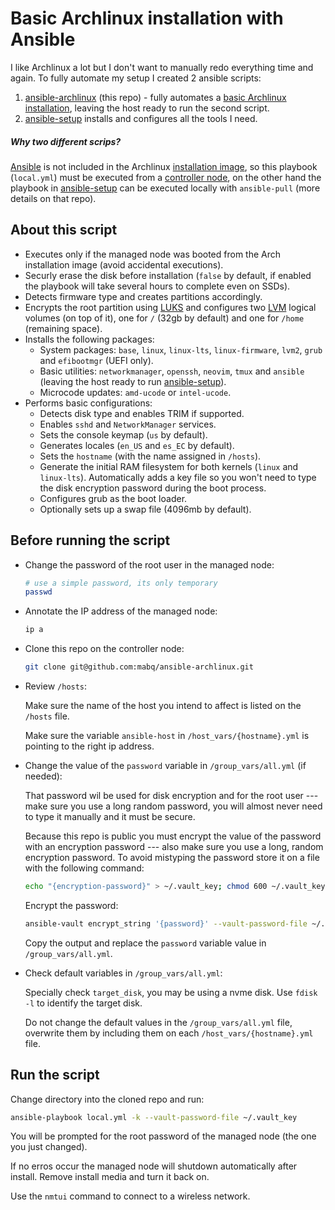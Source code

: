 # Basic Archlinux installation with Ansible

I like Archlinux a lot but I don't want to manually redo everything time and again. To fully automate my setup I created 2 ansible scripts:

1. [ansible-archlinux](https://github.com/mabq/ansible-archlinux) (this repo) - fully automates a [basic Archlinux installation](https://wiki.archlinux.org/title/Installation_guide), leaving the host ready to run the second script.
2. [ansible-setup](https://github.com/mabq/ansible-setup) installs and configures all the tools I need.

##### Why two different scrips?

[Ansible](https://archlinux.org/packages/extra/any/ansible/) is not included in the Archlinux [installation image](https://archlinux.org/download/), so this playbook (`local.yml`) must be executed from a [controller node](https://docs.ansible.com/ansible/latest/getting_started/index.html#getting-started-with-ansible), on the other hand the playbook in [ansible-setup](https://github.com/mabq/ansible-setup) can be executed locally with `ansible-pull` (more details on that repo).


## About this script

   - Executes only if the managed node was booted from the Arch installation image (avoid accidental executions).
   - Securly erase the disk before installation (`false` by default, if enabled the playbook will take several hours to complete even on SSDs).
   - Detects firmware type and creates partitions accordingly.
   - Encrypts the root partition using [LUKS](https://wiki.archlinux.org/title/Dm-crypt/Encrypting_an_entire_system#LVM_on_LUKS) and configures two [LVM](https://wiki.archlinux.org/title/LVM) logical volumes (on top of it), one for `/` (32gb by default) and one for `/home` (remaining space).
   - Installs the following packages:
     - System packages: `base`, `linux`, `linux-lts`, `linux-firmware`, `lvm2`, `grub` and `efibootmgr` (UEFI only).
     - Basic utilities: `networkmanager`, `openssh`, `neovim`, `tmux` and `ansible` (leaving the host ready to run [ansible-setup](https://github.com/mabq/ansible-setup)).
     - Microcode updates: `amd-ucode` or `intel-ucode`.
   - Performs basic configurations:
     - Detects disk type and enables TRIM if supported.
     - Enables `sshd` and `NetworkManager` services.
     - Sets the console keymap (`us` by default).
     - Generates locales (`en_US` and `es_EC` by default).
     - Sets the `hostname` (with the name assigned in `/hosts`).
     - Generate the initial RAM filesystem for both kernels (`linux` and `linux-lts`). Automatically adds a key file so you won't need to type the disk encryption password during the boot process.
     - Configures grub as the boot loader.
     - Optionally sets up a swap file (4096mb by default).


## Before running the script

- Change the password of the root user in the managed node:

    ```bash
    # use a simple password, its only temporary
    passwd
    ```

- Annotate the IP address of the managed node:

    ```bash
    ip a
    ```

- Clone this repo on the controller node:

   ```bash
   git clone git@github.com:mabq/ansible-archlinux.git
   ``` 

- Review `/hosts`:

    Make sure the name of the host you intend to affect is listed on the `/hosts` file.

    Make sure the variable `ansible-host` in `/host_vars/{hostname}.yml` is pointing to the right ip address.

- Change the value of the `password` variable in `/group_vars/all.yml` (if needed):

    That password wil be used for disk encryption and for the root user --- make sure you use a long random password, you will almost never need to type it manually and it must be secure.

    Because this repo is public you must encrypt the value of the password with an encryption password --- also make sure you use a long, random encryption password. To avoid mistyping the password store it on a file with the following command:

    ```bash
    echo "{encryption-password}" > ~/.vault_key; chmod 600 ~/.vault_key
    ```

    Encrypt the password:

    ```bash
    ansible-vault encrypt_string '{password}' --vault-password-file ~/.vault_key --name 'password'`
    ```

    Copy the output and replace the `password` variable value in `/group_vars/all.yml`.

- Check default variables in `/group_vars/all.yml`:

    Specially check `target_disk`, you may be using a nvme disk. Use `fdisk -l` to identify the target disk.

    Do not change the default values in the `/group_vars/all.yml` file, overwrite them by including them on each `/host_vars/{hostname}.yml` file.


## Run the script

Change directory into the cloned repo and run:

```bash
ansible-playbook local.yml -k --vault-password-file ~/.vault_key
```

You will be prompted for the root password of the managed node (the one you just changed).

If no erros occur the managed node will shutdown automatically after install. Remove install media and turn it back on.

Use the `nmtui` command to connect to a wireless network.

